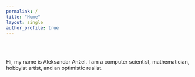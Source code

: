 ```yaml
---
permalink: /
title: "Home"
layout: single
author_profile: true
---
```


<br>
<br>

Hi, my name is Aleksandar Anžel. I am a computer scientist, mathematician, hobbyist artist, and an optimistic realist.

